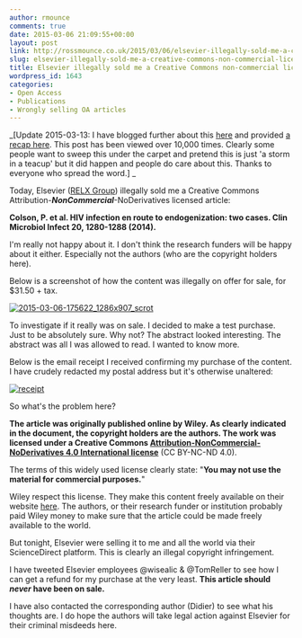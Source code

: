 ```yaml
---
author: rmounce
comments: true
date: 2015-03-06 21:09:55+00:00
layout: post
link: http://rossmounce.co.uk/2015/03/06/elsevier-illegally-sold-me-a-creative-commons-non-commercial-licensed-article/
slug: elsevier-illegally-sold-me-a-creative-commons-non-commercial-licensed-article
title: Elsevier illegally sold me a Creative Commons non-commercial licensed article
wordpress_id: 1643
categories:
- Open Access
- Publications
- Wrongly selling OA articles
---
```


_[Update 2015-03-13: I have blogged further about this [here](http://rossmounce.co.uk/2015/03/07/another-day-another-elsevier-website-illegally-selling-articles/) and provided [a recap here](http://rossmounce.co.uk/2015/03/11/wrongly-paywalled-articles-a-recap-of-what-we-now-know/). This post has been viewed over 10,000 times. Clearly some people want to sweep this under the carpet and pretend this is just 'a storm in a teacup' but it did happen and people do care about this. Thanks to everyone who spread the word.]
_

Today, Elsevier ([RELX Group](http://www.relxgroup.com/)) illegally sold me a Creative Commons Attribution-**_NonCommercial_**-NoDerivatives licensed article:

**Colson, P. et al. HIV infection en route to endogenization: two cases. Clin Microbiol Infect 20, 1280-1288 (2014).**

I'm really not happy about it. I don't think the research funders will be happy about it either. Especially not the authors (who are the copyright holders here).

Below is a screenshot of how the content was illegally on offer for sale, for $31.50 + tax.

[![2015-03-06-175622_1286x907_scrot](http://rossmounce.co.uk/wp-content/uploads/2015/03/2015-03-06-175622_1286x907_scrot.png)](http://rossmounce.co.uk/wp-content/uploads/2015/03/2015-03-06-175622_1286x907_scrot.png)

To investigate if it really was on sale. I decided to make a test purchase. Just to be absolutely sure. Why not? The abstract looked interesting. The abstract was all I was allowed to read. I wanted to know more.

Below is the email receipt I received confirming my purchase of the content. I have crudely redacted my postal address but it's otherwise unaltered:

[![receipt](http://rossmounce.co.uk/wp-content/uploads/2015/03/sd2.png)](http://rossmounce.co.uk/wp-content/uploads/2015/03/sd2.png)

So what's the problem here?

**The article was originally published online by Wiley. As clearly indicated in the document, the copyright holders are the authors. The work was licensed under a Creative Commons [Attribution-NonCommercial-NoDerivatives 4.0 International license](https://creativecommons.org/licenses/by-nc-nd/4.0/)** (CC BY-NC-ND 4.0).

The terms of this widely used license clearly state: "**You may not use the material for commercial purposes.**"

Wiley respect this license. They make this content freely available on their website [here](http://onlinelibrary.wiley.com/doi/10.1111/1469-0691.12807/abstract). The authors, or their research funder or institution probably paid Wiley money to make sure that the article could be made freely available to the world.

But tonight, Elsevier were selling it to me and all the world via their ScienceDirect platform.
This is clearly an illegal copyright infringement.

I have tweeted Elsevier employees @wisealic & @TomReller to see how I can get a refund for my purchase at the very least. **This article should _never_ have been on sale.**

I have also contacted the corresponding author (Didier) to see what his thoughts are.
I do hope the authors will take legal action against Elsevier for their criminal misdeeds here.
